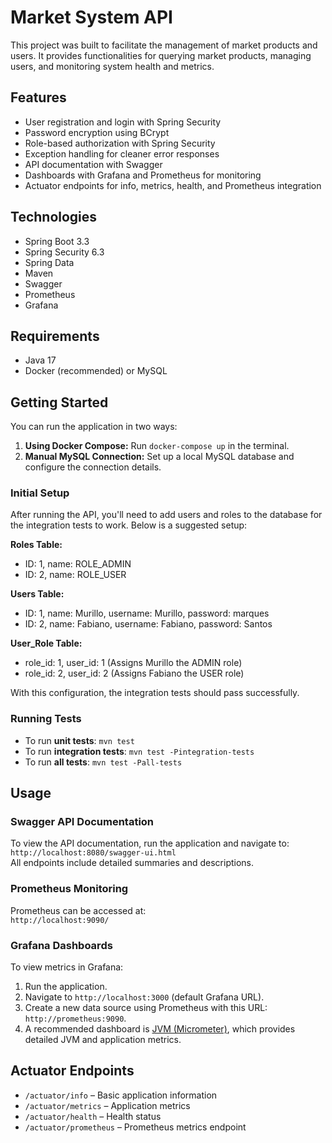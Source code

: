 <h1>Market System API</h1>
<p>This project was built to facilitate the management of market products and users. It provides functionalities for querying market products, managing users, and monitoring system health and metrics.</p>

<h2>Features</h2>
<ul>
    <li>User registration and login with Spring Security</li>
    <li>Password encryption using BCrypt</li>
    <li>Role-based authorization with Spring Security</li>
    <li>Exception handling for cleaner error responses</li>
    <li>API documentation with Swagger</li>
    <li>Dashboards with Grafana and Prometheus for monitoring</li>
    <li>Actuator endpoints for info, metrics, health, and Prometheus integration</li>
</ul>

<h2>Technologies</h2>
<ul>
    <li>Spring Boot 3.3</li>
    <li>Spring Security 6.3</li>
    <li>Spring Data</li>
    <li>Maven</li>
    <li>Swagger</li>
    <li>Prometheus</li>
    <li>Grafana</li>
</ul>

<h2>Requirements</h2>
<ul>
    <li>Java 17</li>
    <li>Docker (recommended) or MySQL</li>
</ul>

<h2>Getting Started</h2>
<p>You can run the application in two ways:</p>
<ol>
    <li><strong>Using Docker Compose:</strong> Run <code>docker-compose up</code> in the terminal.</li>
    <li><strong>Manual MySQL Connection:</strong> Set up a local MySQL database and configure the connection details.</li>
</ol>

<h3>Initial Setup</h3>
<p>After running the API, you'll need to add users and roles to the database for the integration tests to work. Below is a suggested setup:</p>

<p><strong>Roles Table:</strong></p>
<ul>
    <li>ID: 1, name: ROLE_ADMIN</li>
    <li>ID: 2, name: ROLE_USER</li>
</ul>

<p><strong>Users Table:</strong></p>
<ul>
    <li>ID: 1, name: Murillo, username: Murillo, password: marques</li>
    <li>ID: 2, name: Fabiano, username: Fabiano, password: Santos</li>
</ul>

<p><strong>User_Role Table:</strong></p>
<ul>
    <li>role_id: 1, user_id: 1 (Assigns Murillo the ADMIN role)</li>
    <li>role_id: 2, user_id: 2 (Assigns Fabiano the USER role)</li>
</ul>

<p>With this configuration, the integration tests should pass successfully.</p>

<h3>Running Tests</h3>
<ul>
    <li>To run <strong>unit tests</strong>: <code>mvn test</code></li>
    <li>To run <strong>integration tests</strong>: <code>mvn test -Pintegration-tests</code></li>
    <li>To run <strong>all tests</strong>: <code>mvn test -Pall-tests</code></li>
</ul>

<h2>Usage</h2>
<h3>Swagger API Documentation</h3>
<p>To view the API documentation, run the application and navigate to: <br><code>http://localhost:8080/swagger-ui.html</code><br>All endpoints include detailed summaries and descriptions.</p>

<h3>Prometheus Monitoring</h3>
<p>Prometheus can be accessed at: <br><code>http://localhost:9090/</code></p>

<h3>Grafana Dashboards</h3>
<p>To view metrics in Grafana:</p>
<ol>
    <li>Run the application.</li>
    <li>Navigate to <code>http://localhost:3000</code> (default Grafana URL).</li>
    <li>Create a new data source using Prometheus with this URL: <code>http://prometheus:9090</code>.</li>
    <li>A recommended dashboard is <a href="https://grafana.com/grafana/dashboards/4701-jvm-micrometer/" target="_blank">JVM (Micrometer)</a>, which provides detailed JVM and application metrics.</li>
</ol>

<h2>Actuator Endpoints</h2>
<ul>
    <li><code>/actuator/info</code> – Basic application information</li>
    <li><code>/actuator/metrics</code> – Application metrics</li>
    <li><code>/actuator/health</code> – Health status</li>
    <li><code>/actuator/prometheus</code> – Prometheus metrics endpoint</li>
</ul>

